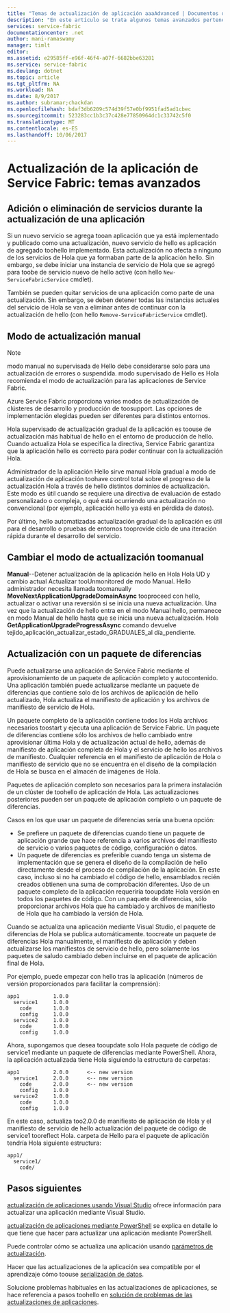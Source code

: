 ```yaml
---
title: "Temas de actualización de aplicación aaaAdvanced | Documentos de Microsoft"
description: "En este artículo se trata algunos temas avanzados pertenecen tooupgrading una aplicación de Service Fabric."
services: service-fabric
documentationcenter: .net
author: mani-ramaswamy
manager: timlt
editor: 
ms.assetid: e29585ff-e96f-46f4-a07f-6682bbe63281
ms.service: service-fabric
ms.devlang: dotnet
ms.topic: article
ms.tgt_pltfrm: NA
ms.workload: NA
ms.date: 8/9/2017
ms.author: subramar;chackdan
ms.openlocfilehash: bdaf3db6209c574d39f57e0bf9951fad5ad1cbec
ms.sourcegitcommit: 523283cc1b3c37c428e77850964dc1c33742c5f0
ms.translationtype: MT
ms.contentlocale: es-ES
ms.lasthandoff: 10/06/2017
---
```

# <a name="service-fabric-application-upgrade-advanced-topics"></a>Actualización de la aplicación de Service Fabric: temas avanzados
## <a name="adding-or-removing-services-during-an-application-upgrade"></a>Adición o eliminación de servicios durante la actualización de una aplicación
Si un nuevo servicio se agrega tooan aplicación que ya está implementado y publicado como una actualización, nuevo servicio de hello es aplicación de agregado toohello implementado.  Esta actualización no afecta a ninguno de los servicios de Hola que ya formaban parte de la aplicación hello. Sin embargo, se debe iniciar una instancia de servicio de Hola que se agregó para toobe de servicio nuevo de hello active (con hello `New-ServiceFabricService` cmdlet).

También se pueden quitar servicios de una aplicación como parte de una actualización. Sin embargo, se deben detener todas las instancias actuales del servicio de Hola se van a eliminar antes de continuar con la actualización de hello (con hello `Remove-ServiceFabricService` cmdlet).

## <a name="manual-upgrade-mode"></a>Modo de actualización manual
> [!NOTE]
> modo manual no supervisada de Hello debe considerarse solo para una actualización de errores o suspendida. modo supervisado de Hello es Hola recomienda el modo de actualización para las aplicaciones de Service Fabric.
>
>

Azure Service Fabric proporciona varios modos de actualización de clústeres de desarrollo y producción de toosupport. Las opciones de implementación elegidas pueden ser diferentes para distintos entornos.

Hola supervisado de actualización gradual de la aplicación es toouse de actualización más habitual de hello en el entorno de producción de hello. Cuando actualiza Hola se especifica la directiva, Service Fabric garantiza que la aplicación hello es correcto para poder continuar con la actualización Hola.

 Administrador de la aplicación Hello sirve manual Hola gradual a modo de actualización de aplicación toohave control total sobre el progreso de la actualización Hola a través de hello distintos dominios de actualización. Este modo es útil cuando se requiere una directiva de evaluación de estado personalizado o compleja, o qué está ocurriendo una actualización no convencional (por ejemplo, aplicación hello ya está en pérdida de datos).

Por último, hello automatizadas actualización gradual de la aplicación es útil para el desarrollo o pruebas de entornos tooprovide ciclo de una iteración rápida durante el desarrollo del servicio.

## <a name="change-toomanual-upgrade-mode"></a>Cambiar el modo de actualización toomanual
**Manual**--Detener actualización de la aplicación hello en Hola Hola UD y cambio actual Actualizar tooUnmonitored de modo Manual. Hello administrador necesita llamada toomanually **MoveNextApplicationUpgradeDomainAsync** tooproceed con hello, actualizar o activar una reversión si se inicia una nueva actualización. Una vez que la actualización de hello entra en el modo Manual hello, permanece en modo Manual de hello hasta que se inicia una nueva actualización. Hola **GetApplicationUpgradeProgressAsync** comando devuelve tejido\_aplicación\_actualizar\_estado\_GRADUALES\_al día\_pendiente.

## <a name="upgrade-with-a-diff-package"></a>Actualización con un paquete de diferencias
Puede actualizarse una aplicación de Service Fabric mediante el aprovisionamiento de un paquete de aplicación completo y autocontenido. Una aplicación también puede actualizarse mediante un paquete de diferencias que contiene solo de los archivos de aplicación de hello actualizado, Hola actualiza el manifiesto de aplicación y los archivos de manifiesto de servicio de Hola.

Un paquete completo de la aplicación contiene todos los Hola archivos necesarios toostart y ejecuta una aplicación de Service Fabric. Un paquete de diferencias contiene sólo los archivos de hello cambiado entre aprovisionar última Hola y de actualización actual de hello, además de manifiesto de aplicación completa de Hola y el servicio de hello los archivos de manifiesto. Cualquier referencia en el manifiesto de aplicación de Hola o manifiesto de servicio que no se encuentra en el diseño de la compilación de Hola se busca en el almacén de imágenes de Hola.

Paquetes de aplicación completo son necesarios para la primera instalación de un clúster de toohello de aplicación de Hola. Las actualizaciones posteriores pueden ser un paquete de aplicación completo o un paquete de diferencias.

Casos en los que usar un paquete de diferencias sería una buena opción:

* Se prefiere un paquete de diferencias cuando tiene un paquete de aplicación grande que hace referencia a varios archivos del manifiesto de servicio o varios paquetes de código, configuración o datos.
* Un paquete de diferencias es preferible cuando tenga un sistema de implementación que se genera el diseño de la compilación de hello directamente desde el proceso de compilación de la aplicación. En este caso, incluso si no ha cambiado el código de hello, ensamblados recién creados obtienen una suma de comprobación diferentes. Uso de un paquete completo de la aplicación requeriría tooupdate Hola versión en todos los paquetes de código. Con un paquete de diferencias, sólo proporcionar archivos Hola que ha cambiado y archivos de manifiesto de Hola que ha cambiado la versión de Hola.

Cuando se actualiza una aplicación mediante Visual Studio, el paquete de diferencias de Hola se publica automáticamente. toocreate un paquete de diferencias Hola manualmente, el manifiesto de aplicación y deben actualizarse los manifiestos de servicio de hello, pero solamente los paquetes de saludo cambiado deben incluirse en el paquete de aplicación final de Hola.

Por ejemplo, puede empezar con hello tras la aplicación (números de versión proporcionados para facilitar la comprensión):

```text
app1           1.0.0
  service1     1.0.0
    code       1.0.0
    config     1.0.0
  service2     1.0.0
    code       1.0.0
    config     1.0.0
```

Ahora, supongamos que desea tooupdate solo Hola paquete de código de service1 mediante un paquete de diferencias mediante PowerShell. Ahora, la aplicación actualizada tiene Hola siguiendo la estructura de carpetas:

```text
app1           2.0.0      <-- new version
  service1     2.0.0      <-- new version
    code       2.0.0      <-- new version
    config     1.0.0
  service2     1.0.0
    code       1.0.0
    config     1.0.0
```

En este caso, actualiza too2.0.0 de manifiesto de aplicación de Hola y el manifiesto de servicio de hello actualización del paquete de código de service1 tooreflect Hola. carpeta de Hello para el paquete de aplicación tendría Hola siguiente estructura:

```text
app1/
  service1/
    code/
```

## <a name="next-steps"></a>Pasos siguientes
[actualización de aplicaciones usando Visual Studio](service-fabric-application-upgrade-tutorial.md) ofrece información para actualizar una aplicación mediante Visual Studio.

[actualización de aplicaciones mediante PowerShell](service-fabric-application-upgrade-tutorial-powershell.md) se explica en detalle lo que tiene que hacer para actualizar una aplicación mediante PowerShell.

Puede controlar cómo se actualiza una aplicación usando [parámetros de actualización](service-fabric-application-upgrade-parameters.md).

Hacer que las actualizaciones de la aplicación sea compatible por el aprendizaje cómo toouse [serialización de datos](service-fabric-application-upgrade-data-serialization.md).

Solucione problemas habituales en las actualizaciones de aplicaciones, se hace referencia a pasos toohello en [solución de problemas de las actualizaciones de aplicaciones](service-fabric-application-upgrade-troubleshooting.md).
